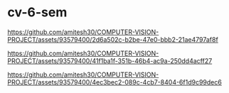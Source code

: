 # cv-6-sem


https://github.com/amitesh30/COMPUTER-VISION-PROJECT/assets/93579400/2d6a502c-b2be-47e0-bbb2-21ae4797af8f


https://github.com/amitesh30/COMPUTER-VISION-PROJECT/assets/93579400/41f1ba1f-351b-46b4-ac9a-250dd4acff27


https://github.com/amitesh30/COMPUTER-VISION-PROJECT/assets/93579400/4ec3bec2-089c-4cb7-8404-6f1d9c99dec6

